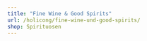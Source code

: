 ```yaml
---
title: "Fine Wine & Good Spirits"
url: /holicong/fine-wine-und-good-spirits/
shop: Spirituosen
---
```


